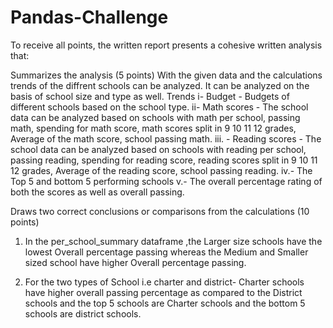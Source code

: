 # Pandas-Challenge

To receive all points, the written report presents a cohesive written analysis that:

Summarizes the analysis (5 points)
With the given data and the calculations trends of the diffrent  schools can be analyzed.  It can be analyzed on the basis of school size and type as well. 
Trends 
i- Budget - Budgets of different schools based on the school type.
ii- Math scores - The school data can be analyzed based on schools with math per school, passing math, spending for math score, math scores split in 9 10 11 12 grades, Average of the math score, school passing math.
iii. - Reading scores -  The school data can be analyzed based on schools with reading per school, passing reading, spending for reading score, reading scores split in 9 10 11 12 grades, Average of the reading score, school passing reading.
iv.- The Top 5 and bottom 5 performing schools
v.- The overall percentage rating of both the scores as well as overall passing.

Draws two correct conclusions or comparisons from the calculations (10 points)

1. In the per_school_summary dataframe ,the Larger size schools have the lowest Overall percentage passing whereas the Medium and Smaller sized school have higher Overall percentage passing.

2. For the two types of School i.e charter and district- Charter schools have higher overall passing percentage as compared to the District schools and the top 5 schools are Charter schools and the bottom 5 schools are district schools.
